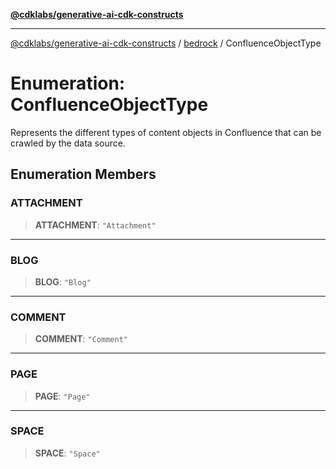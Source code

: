 [**@cdklabs/generative-ai-cdk-constructs**](../../../../README.md)

***

[@cdklabs/generative-ai-cdk-constructs](../../../../README.md) / [bedrock](../README.md) / ConfluenceObjectType

# Enumeration: ConfluenceObjectType

Represents the different types of content objects in Confluence that can be
crawled by the data source.

## Enumeration Members

### ATTACHMENT

> **ATTACHMENT**: `"Attachment"`

***

### BLOG

> **BLOG**: `"Blog"`

***

### COMMENT

> **COMMENT**: `"Comment"`

***

### PAGE

> **PAGE**: `"Page"`

***

### SPACE

> **SPACE**: `"Space"`
